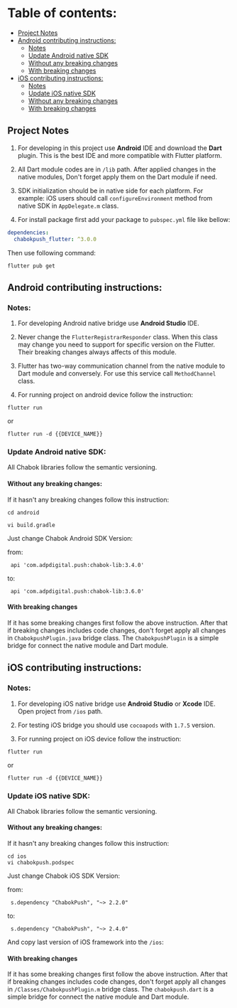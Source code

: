 # Table of contents:
* [Project Notes](#project-notes)
* [Android contributing instructions:](#android-contributing-instructions)
    - [Notes](#notes)
    - [Update Android native SDK](#update-android-native-sdk)
    - [Without any breaking changes](#without-any-breaking-changes)
    - [With breaking changes](#with-breaking-changes)
* [iOS contributing instructions:](#ios-contributing-instructions)
    - [Notes](#notes-1)
    - [Update iOS native SDK](#update-ios-native-sdk)
    - [Without any breaking changes](#without-any-breaking-changes-1)
    - [With breaking changes](#with-breaking-changes-1)


## Project Notes
1. For developing in this project use **Android** IDE and download the **Dart** plugin. This is the best IDE and more compatible with Flutter platform.

2. All Dart module codes are in `/lib` path. After applied changes in the native modules, Don't forget apply them on the Dart module if need.

3. SDK initialization should be in native side for each platform. For example: iOS users should call `configureEnvironment` method from native SDK in `AppDelegate.m` class.

4. For install package first add your package to `pubspec.yml` file like bellow:

``` yml
dependencies:
  chabokpush_flutter: ^3.0.0
```
Then use following command:

```
flutter pub get
```

## Android contributing instructions:

### Notes:
1) For developing Android native bridge use **Android Studio** IDE.

2) Never change the `FlutterRegistrarResponder` class. When this class may change you need to support for specific version on the Flutter. Their breaking changes always affects of this module.

3) Flutter has two-way communication channel from the native module to Dart module and conversely. For use this service call `MethodChannel` class.

4) For running project on android device follow the instruction:

```
flutter run
```

or 
```
flutter run -d {{DEVICE_NAME}}
```

### Update Android native SDK:
All Chabok libraries follow the semantic versioning.

#### Without any breaking changes:
If it hasn't any breaking changes follow this instruction:

```
cd android

vi build.gradle
```

Just change Chabok Android SDK Version:

from:
```
 api 'com.adpdigital.push:chabok-lib:3.4.0'
```
to:
```
 api 'com.adpdigital.push:chabok-lib:3.6.0'
```

#### With breaking changes
If it has some breaking changes first follow the above instruction. After that if breaking changes includes code changes, don't forget apply all changes in `ChabokpushPlugin.java` bridge class.
The `ChabokpushPlugin` is a simple bridge for connect the native module and Dart module.

## iOS contributing instructions:

### Notes:
1) For developing iOS native bridge use **Android Studio** or **Xcode** IDE. Open project from `/ios` path.

2) For testing iOS bridge you should use `cocoapods` with `1.7.5` version.

3) For running project on iOS device follow the instruction:

```
flutter run
```

or
```
flutter run -d {{DEVICE_NAME}}
```
### Update iOS native SDK:
All Chabok libraries follow the semantic versioning.

#### Without any breaking changes:
If it hasn't any breaking changes follow this instruction:

```
cd ios
vi chabokpush.podspec
```

Just change Chabok iOS SDK Version:

from:
```
 s.dependency "ChabokPush", "~> 2.2.0"
```
to:
```
 s.dependency "ChabokPush", "~> 2.4.0"
```

And copy last version of iOS framework into the `/ios`:

#### With breaking changes
If it has some breaking changes first follow the above instruction. After that if breaking changes includes code changes, don't forget apply all changes in `/Classes/ChabokpushPlugin.m` bridge class.
The `chabokpush.dart` is a simple bridge for connect the native module and Dart module.
